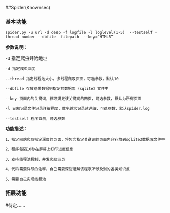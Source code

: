 ##Spider(Knownsec)

### 基本功能

```
spider.py -u url -d deep -f logfile -l loglevel(1-5)  --testself -thread number --dbfile  filepath  --key=”HTML5”
```

__参数说明：__

 -u 指定爬虫开始地址

	-d 指定爬虫深度
	
	--thread 指定线程池大小，多线程爬取页面，可选参数，默认10
	
	--dbfile 存放结果数据到指定的数据库（sqlite）文件中
	
	--key 页面内的关键词，获取满足该关键词的网页，可选参数，默认为所有页面
	
	-l 日志记录文件记录详细程度，数字越大记录越详细，可选参数，默认spider.log
	
	--testself 程序自测，可选参数

 

__功能描述：__

	1、指定网站爬取指定深度的页面，将包含指定关键词的页面内容存放到sqlite3数据库文件中
	
	2、程序每隔10秒在屏幕上打印进度信息
	
	3、支持线程池机制，并发爬取网页
	
	4、代码需要详尽的注释，自己需要深刻理解该程序所涉及到的各类知识点
	
	5、需要自己实现线程池

### 拓展功能

#待定......
